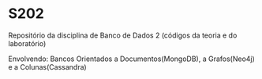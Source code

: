 # S202
Repositório da disciplina de Banco de Dados 2 (códigos da teoria e do laboratório)

Envolvendo: Bancos Orientados a Documentos(MongoDB), a Grafos(Neo4j) e a Colunas(Cassandra)

 
